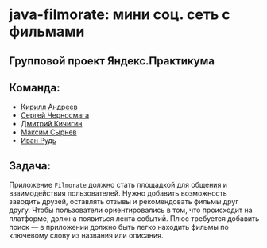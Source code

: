 # java-filmorate: мини соц. сеть с фильмами
## Групповой проект Яндекс.Практикума
## Команда:
 * [Кирилл Андреев](https://github.com/Elite-tea)
 * [Сергей Черносмага](https://github.com/Chernosmaga)
 * [Дмитрий Кичигин]()
 * [Максим Сырнев]()
 * [Иван Рудь]()
## Задача:
Приложение `Filmorate` должно стать площадкой для общения и взаимодействия пользователей.
Нужно добавить возможность заводить друзей, оставлять отзывы и рекомендовать фильмы друг другу.
Чтобы пользователи ориентировались в том, что происходит на платформе, должна появиться лента событий.
Плюс требуется добавить поиск — в приложении должно быть легко находить фильмы по ключевому слову из
названия или описания.